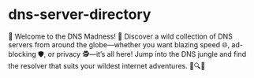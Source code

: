 # dns-server-directory
🎉 Welcome to the DNS Madness! 🚀 Discover a wild collection of DNS servers from around the globe—whether you want blazing speed 🌐, ad-blocking 🛡️, or privacy 🕵️—it’s all here! Jump into the DNS jungle and find the resolver that suits your wildest internet adventures. 🦁🔍✨ 
